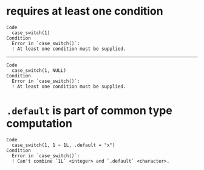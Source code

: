 # requires at least one condition

    Code
      case_switch(1)
    Condition
      Error in `case_switch()`:
      ! At least one condition must be supplied.

---

    Code
      case_switch(1, NULL)
    Condition
      Error in `case_switch()`:
      ! At least one condition must be supplied.

# `.default` is part of common type computation

    Code
      case_switch(1, 1 ~ 1L, .default = "x")
    Condition
      Error in `case_switch()`:
      ! Can't combine `1L` <integer> and `.default` <character>.

